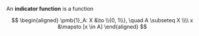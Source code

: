 An **indicator function** is a function 

$$
\begin{aligned}
\pmb{1}_A: X &\to \\{0, 1\\}, \quad A \subseteq X \\\\
x &\mapsto [x \in A]
\end{aligned}
$$